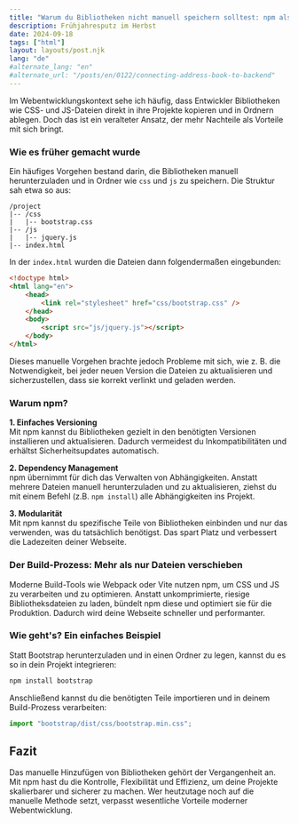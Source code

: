 ```yaml
---
title: "Warum du Bibliotheken nicht manuell speichern solltest: npm als bessere Lösung"
description: Frühjahresputz im Herbst
date: 2024-09-18
tags: ["html"]
layout: layouts/post.njk
lang: "de"
#alternate_lang: "en"
#alternate_url: "/posts/en/0122/connecting-address-book-to-backend"
---
```


Im Webentwicklungskontext sehe ich häufig, dass Entwickler Bibliotheken wie CSS- und JS-Dateien direkt in ihre Projekte kopieren und in Ordnern ablegen. Doch das ist ein veralteter Ansatz, der mehr Nachteile als Vorteile mit sich bringt. <!-- endOfPreview -->

### Wie es früher gemacht wurde

Ein häufiges Vorgehen bestand darin, die Bibliotheken manuell herunterzuladen und in Ordner wie `css` und `js` zu speichern. Die Struktur sah etwa so aus:

```
/project
|-- /css
|   |-- bootstrap.css
|-- /js
|   |-- jquery.js
|-- index.html
```

In der `index.html` wurden die Dateien dann folgendermaßen eingebunden:

```html
<!doctype html>
<html lang="en">
    <head>
        <link rel="stylesheet" href="css/bootstrap.css" />
    </head>
    <body>
        <script src="js/jquery.js"></script>
    </body>
</html>
```

Dieses manuelle Vorgehen brachte jedoch Probleme mit sich, wie z. B. die Notwendigkeit, bei jeder neuen Version die Dateien zu aktualisieren und sicherzustellen, dass sie korrekt verlinkt und geladen werden.

### Warum npm?

**1. Einfaches Versioning**  
Mit npm kannst du Bibliotheken gezielt in den benötigten Versionen installieren und aktualisieren. Dadurch vermeidest du Inkompatibilitäten und erhältst Sicherheitsupdates automatisch.

**2. Dependency Management**  
npm übernimmt für dich das Verwalten von Abhängigkeiten. Anstatt mehrere Dateien manuell herunterzuladen und zu aktualisieren, ziehst du mit einem Befehl (z.B. `npm install`) alle Abhängigkeiten ins Projekt.

**3. Modularität**  
Mit npm kannst du spezifische Teile von Bibliotheken einbinden und nur das verwenden, was du tatsächlich benötigst. Das spart Platz und verbessert die Ladezeiten deiner Webseite.

### Der Build-Prozess: Mehr als nur Dateien verschieben

Moderne Build-Tools wie Webpack oder Vite nutzen npm, um CSS und JS zu verarbeiten und zu optimieren. Anstatt unkomprimierte, riesige Bibliotheksdateien zu laden, bündelt npm diese und optimiert sie für die Produktion. Dadurch wird deine Webseite schneller und performanter.

### Wie geht's? Ein einfaches Beispiel

Statt Bootstrap herunterzuladen und in einen Ordner zu legen, kannst du es so in dein Projekt integrieren:

```bash
npm install bootstrap
```

Anschließend kannst du die benötigten Teile importieren und in deinem Build-Prozess verarbeiten:

```javascript
import "bootstrap/dist/css/bootstrap.min.css";
```

## Fazit

Das manuelle Hinzufügen von Bibliotheken gehört der Vergangenheit an. Mit npm hast du die Kontrolle, Flexibilität und Effizienz, um deine Projekte skalierbarer und sicherer zu machen. Wer heutzutage noch auf die manuelle Methode setzt, verpasst wesentliche Vorteile moderner Webentwicklung.
